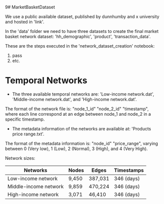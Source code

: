 9# MarketBasketDataset

We use a public available dataset, published by dunnhumby and x university and hosted in 'link'.

In the 'data' folder we need to have three datasets to create the final market basket network dataset: 'hh_demographic', 'product', 'transaction_data'.

These are the steps executed in the 'network_dataset_creation' notebook:
1. pass
2. etc.



# Temporal Networks

* The three available temporal networks are: 'Low-income network.dat', 'Middle-income network.dat', and 'High-income network.dat'.

The format of the network file is: "node_1_id"  "node_2_id"  "timestamp", where each line correspond at an edge between node_1 and node_2 in a specific timestamp.

* The metadata information of the networks are available at: 'Products price range.txt'.

The format of the metadata information is: "node_id"   "price_range", varying between 0 (Very low), 1 (Low), 2 (Normal), 3 (High), and 4 (Very High).

Network sizes:


| Networks              | Nodes      | Edges    | Timestamps |
| -------               | ---        | ---      | ---        |
| Low-income network    | 9,450      | 387,031  | 346 (days) |
| Middle-income network | 9,859      | 470,224  | 346 (days) |      
| High-income network   | 3,071      | 46,410   | 346 (days) |
